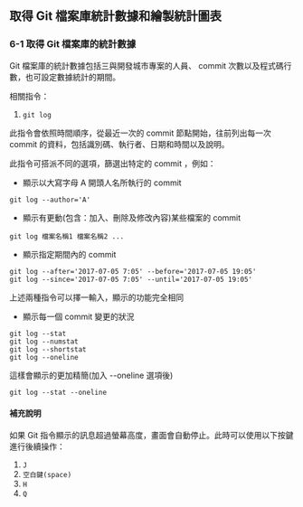 
## 取得 Git 檔案庫統計數據和繪製統計圖表 

### 6-1 取得 Git 檔案庫的統計數據

Git 檔案庫的統計數據包括三與開發城市專案的人員、 commit 次數以及程式碼行數，也可設定數據統計的期間。

相關指令：

1. `git log`

此指令會依照時間順序，從最近一次的 commit 節點開始，往前列出每一次 commit 的資料，包括識別碼、執行者、日期和時間以及說明。

此指令可搭派不同的選項，篩選出特定的 commit ，例如：

+ 顯示以大寫字母 A 開頭人名所執行的 commit 

```
git log --author='A'
```

+ 顯示有更動(包含：加入、刪除及修改內容)某些檔案的 commit

```
git log 檔案名稱1 檔案名稱2 ...
```

+ 顯示指定期間內的 commit

```
git log --after='2017-07-05 7:05' --before='2017-07-05 19:05'
git log --since='2017-07-05 7:05' --until='2017-07-05 19:05'
```

上述兩種指令可以擇一輸入，顯示的功能完全相同

+ 顯示每一個 commit 變更的狀況

```
git log --stat
git log --numstat
git log --shortstat
git log --oneline
```

這樣會顯示的更加精簡(加入 --oneline 選項後)

```
git log --stat --oneline
```

#### 補充說明

如果 Git 指令顯示的訊息超過螢幕高度，畫面會自動停止。此時可以使用以下按鍵進行後續操作：

1. `J` 
2. `空白鍵(space)`
3. `H`
4. `Q`